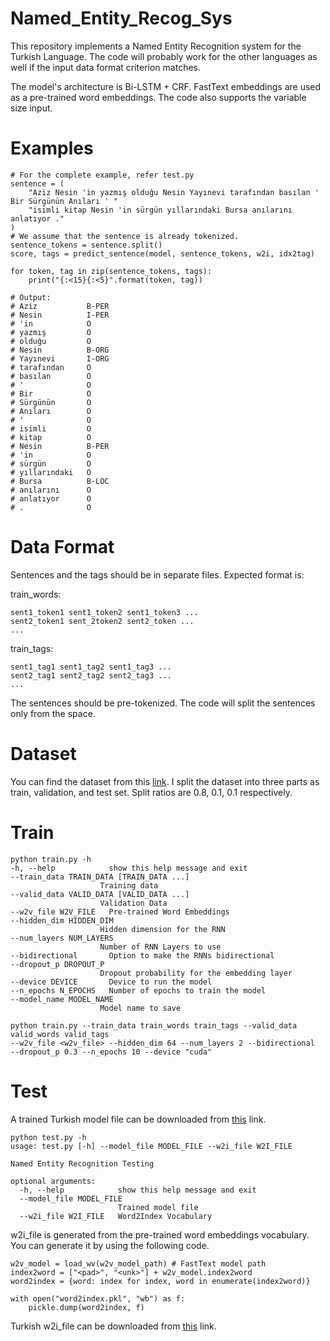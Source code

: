 # Named_Entity_Recog_Sys

This repository implements a Named Entity Recognition system for the Turkish Language. The code will probably work for the other languages as well if the input data format criterion matches.

The model's architecture is Bi-LSTM + CRF. FastText embeddings are used as a pre-trained word embeddings. The code also supports the variable size input.

# Examples
```
# For the complete example, refer test.py
sentence = (
    "Aziz Nesin 'in yazmış olduğu Nesin Yayınevi tarafından basılan ' Bir Sürgünün Anıları ' "
    "isimli kitap Nesin 'in sürgün yıllarındaki Bursa anılarını anlatıyor ."
)
# We assume that the sentence is already tokenized.
sentence_tokens = sentence.split()
score, tags = predict_sentence(model, sentence_tokens, w2i, idx2tag)

for token, tag in zip(sentence_tokens, tags):
    print("{:<15}{:<5}".format(token, tag))

# Output:
# Aziz           B-PER
# Nesin          I-PER
# 'in            O
# yazmış         O
# olduğu         O
# Nesin          B-ORG
# Yayınevi       I-ORG
# tarafından     O
# basılan        O
# '              O
# Bir            O
# Sürgünün       O
# Anıları        O
# '              O
# isimli         O
# kitap          O
# Nesin          B-PER
# 'in            O
# sürgün         O
# yıllarındaki   O
# Bursa          B-LOC
# anılarını      O
# anlatıyor      O
# .              O
```
# Data Format
Sentences and the tags should be in separate files. Expected format is:

train_words:
```
sent1_token1 sent1_token2 sent1_token3 ...
sent2_token1 sent_2token2 sent2_token ...
...
```

train_tags:
```
sent1_tag1 sent1_tag2 sent1_tag3 ...
sent2_tag1 sent2_tag2 sent2_tag3 ...
...
```
The sentences should be pre-tokenized. The code will split the sentences only from the space.

# Dataset
You can find the dataset from this [link](https://github.com/stefan-it/turkish-bert/issues/10#issuecomment-604907879). I split the dataset into three parts as train, validation, and test set. Split ratios are 0.8, 0.1, 0.1 respectively.

# Train
```
python train.py -h
-h, --help            show this help message and exit
--train_data TRAIN_DATA [TRAIN_DATA ...]
                    Training data
--valid_data VALID_DATA [VALID_DATA ...]
                    Validation Data
--w2v_file W2V_FILE   Pre-trained Word Embeddings
--hidden_dim HIDDEN_DIM
                    Hidden dimension for the RNN
--num_layers NUM_LAYERS
                    Number of RNN Layers to use
--bidirectional       Option to make the RNNs bidirectional
--dropout_p DROPOUT_P
                    Dropout probability for the embedding layer
--device DEVICE       Device to run the model
--n_epochs N_EPOCHS   Number of epochs to train the model
--model_name MODEL_NAME
                    Model name to save
```

```
python train.py --train_data train_words train_tags --valid_data valid_words valid_tags 
--w2v_file <w2v_file> --hidden_dim 64 --num_layers 2 --bidirectional 
--dropout_p 0.3 --n_epochs 10 --device "cuda"
```

# Test

A trained Turkish model file can be downloaded from [this](https://drive.google.com/open?id=1IYTSkX8VCi33-KYMrxrzN-up25hfEfX3) link.
```
python test.py -h
usage: test.py [-h] --model_file MODEL_FILE --w2i_file W2I_FILE

Named Entity Recognition Testing

optional arguments:
  -h, --help            show this help message and exit
  --model_file MODEL_FILE
                        Trained model file
  --w2i_file W2I_FILE   Word2Index Vocabulary
```
w2i_file is generated from the pre-trained word embeddings vocabulary. You can generate it by using the following code.
```
w2v_model = load_wv(w2v_model_path) # FastText model path
index2word = ["<pad>", "<unk>"] + w2v_model.index2word
word2index = {word: index for index, word in enumerate(index2word)}

with open("word2index.pkl", "wb") as f:
    pickle.dump(word2index, f)
```

Turkish w2i_file can be downloaded from [this](https://drive.google.com/file/d/1mSU7oIbY1-G7PVr7NtSMS-F1Vdf5rZ3G/view) link.




